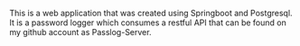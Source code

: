 This is a web application that was created using Springboot and Postgresql.
It is a password logger which consumes a restful API that can be found on my github account
as Passlog-Server.
